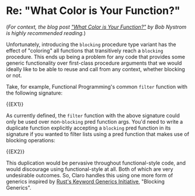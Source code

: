 # Re: "What Color is Your Function?"

(*For context, the blog post
["What Color is Your Function?"](https://journal.stuffwithstuff.com/2015/02/01/what-color-is-your-function/) by Bob
Nystrom is highly recommended reading.*)

Unfortunately, introducing the `blocking` procedure type variant has the effect of "coloring" all functions that
transitively reach a `blocking` procedure. This ends up being a problem for any code that provides some generic
functionality over first-class procedure arguments that we would ideally like to be able to reuse and call from any
context, whether blocking or not.

Take, for example, Functional Programming's common `filter` function with the following signature:

{{EX1}}

As currently defined, the `filter` function with the above signature could only be used over non-`blocking` pred
function args. You'd need to write a duplicate function explicitly accepting a `blocking` pred function in its signature
if you wanted to filter lists using a pred function that makes use of blocking operations:

{{EX2}}

This duplication would be pervasive throughout functional-style code, and would discourage using functional-style at
all. Both of which are very undesirable outcomes. So, Claro handles this using one more form of generics inspired
by [Rust's Keyword Generics Initiative](https://blog.rust-lang.org/inside-rust/2022/07/27/keyword-generics.html),
"Blocking Generics".
